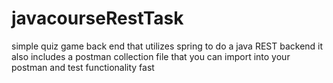 # javacourseRestTask
simple quiz game back end that utilizes spring to do a java REST backend
it also includes a postman collection file that you can import into your postman and test functionality fast
